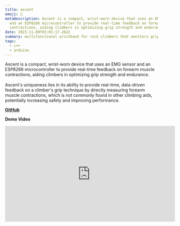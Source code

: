 ```yaml
---
title: ascent
emoji: 🧗
metaDescription: Ascent is a compact, wrist-worn device that uses an EMG sensor
  and an ESP8266 microcontroller to provide real-time feedback on forearm muscle
  contractions, aiding climbers in optimizing grip strength and endurance.
date: 2023-11-09T03:01:17.262Z
summary: multifunctional wristband for rock climbers that monitors grip strength
tags:
  - c++
  - arduino
---
```

Ascent is a compact, wrist-worn device that uses an EMG sensor and an ESP8266 microcontroller to provide real-time feedback on forearm muscle contractions, aiding climbers in optimizing grip strength and endurance.\
\
Ascent's uniqueness lies in its ability to provide real-time, data-driven feedback on a climber's grip technique by directly measuring forearm muscle contractions, which is not commonly found in other climbing aids, potentially increasing safety and improving performance.

**[G﻿itHub](https://github.com/shiv213/ascent)**

**D﻿emo Video**

<iframe width="560" height="315" src="https://www.youtube.com/watch?v=cPiFO2cOo_4" title="ascent" frameborder="0" allow="accelerometer; autoplay; clipboard-write; encrypted-media; gyroscope; picture-in-picture" allowfullscreen></iframe>